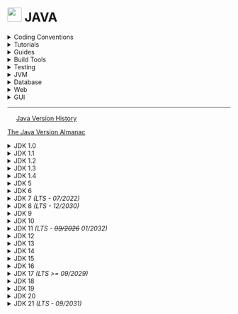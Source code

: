 # <img src="https://github.com/veganaize/JAVA/assets/7102064/c59bd652-ce13-4195-b2c5-b51c0d19ba36" width="32" /> JAVA

<details>
<summary>Coding Conventions</summary>

  * [Java Code Style Guidelines](https://www.cs.cornell.edu/courses/JavaAndDS/JavaStyle.html) - cornell
  * [Java Code Conventions](https://www.oracle.com/technetwork/java/codeconventions-150003.pdf) - sun
  * [Java Style Guide](https://google.github.io/styleguide/javaguide.html) - google
  * [Secure Coding Guidelines](https://www.oracle.com/java/technologies/javase/seccodeguide.html) - oracle
  * [Checkstyle](https://checkstyle.org/)
</details>


<details>
<summary>Tutorials</summary>
  
  * [Java Programming](https://en.wikibooks.org/wiki/Java_Programming) - wikibooks
  * [Official Tutorial](https://docs.oracle.com/javase/tutorial/) - oracle ([_history_](https://docs.oracle.com/javase/tutorial/information/history.html))
  * [Java Tutorials](http://tutorials.jenkov.com/) - jakob jenkov
</details>


<details>
<summary>Guides</summary>

  * [Annotations](https://docs.oracle.com/javase/6/docs/technotes/guides/language/annotations.html)
  * [Collections](https://docs.oracle.com/javase/8/docs/technotes/guides/collections/)
  * [Debugger](https://docs.oracle.com/javase/8/docs/technotes/tools/windows/jdb.html) - jdb
  * [Java 2D](https://docs.oracle.com/javase/8/docs/technotes/guides/2d/)
  * jshell - [[_user guide_](https://docs.oracle.com/en/java/javase/21/jshell/java-shell-user-guide.pdf)] [[_man page_](https://docs.oracle.com/en/java/javase/21/docs/specs/man/jshell.html)] [[module summary](https://docs.oracle.com/en/java/javase/21/docs/api/jdk.jshell/module-summary.html)]
  * [javadoc](https://www.oracle.com/java/technologies/javase/javadoc-tool.html) - [[_how to write_](https://www.oracle.com/technical-resources/articles/java/javadoc-tool.html)] [[technotes](https://docs.oracle.com/javase/7/docs/technotes/tools/solaris/javadoc.html)] [[_wikipedia_](https://en.wikipedia.org/wiki/Javadoc)]
  * [javac](https://docs.oracle.com/javase/8/docs/technotes/tools/windows/javac.html) - [[_hacker’s guide_](https://scg.unibe.ch/archive/projects/Erni08b.pdf)]
</details>


<details>
<summary>Build Tools</summary>

  * [javac](https://docs.oracle.com/en/java/javase/21/docs/specs/man/javac.html) - online man page
    ```
    javac -source 1.4 -target 1.4 -Xlint:-options -bootclasspath j2sdk1.4.2_19\lib\classes.zip -extdirs "" *.java
    ```
  * [Eclipse Compiler for Java (ECJ)](http://blog.deepakazad.com/2010/05/ecj-eclipse-java-compiler.html) - coder lounge
    - [Using the batch compiler](https://help.eclipse.org/latest/index.jsp?topic=%2Forg.eclipse.jdt.doc.user%2Ftasks%2Ftask-using_batch_compiler.htm) - eclipse docs
    - [Eclipse JDT Core](https://github.com/eclipse-jdt/eclipse.jdt.core) - github
  * [Apache Ant](https://ant.apache.org/manual/) - online docs
  * [Java Archive (JAR) Files](https://docs.oracle.com/javase/8/docs/technotes/guides/jar/index.html) - oracle
  * [javapackager](https://docs.oracle.com/javase/8/docs/technotes/tools/windows/javapackager.html) - oracle
    ```
    javapackager -createjar -appclass package.ClassName -srcdir classes -outdir out -outfile outjar -v
    ```
</details>


<details>
<summary>Testing</summary>

  * [Programming With Assertions](https://docs.oracle.com/javase/8/docs/technotes/guides/language/assert.html) - oracle
  * [javap](https://docs.oracle.com/javase/8/docs/technotes/tools/windows/javap.html)
    ```
    javap -verbose ClassName  # Get class file version
    ```
  * [ArchUnit](https://github.com/TNG/ArchUnit)
  * [JUnit 5](https://junit.org/junit5/)
  * [JUnit 4](https://junit.org/junit4/)
    - [maven repo](https://repo1.maven.org/maven2/junit/junit/)
    - [junit-4.13.2](https://repo1.maven.org/maven2/junit/junit/4.13.2/) - last in 4.x series
  * [TestNG](https://testng.org/)
    - [maven repo](https://repo1.maven.org/maven2/org/testng/testng/)
    - [testng-7.5.1](https://repo1.maven.org/maven2/org/testng/testng/7.5.1/) - last jdk8 compatible
</details>


<details>
<summary>JVM</summary>

  * JVMs
    - [GraalVM](https://openjdk.org/projects/graal/) - openjdk
    - [Java VM Architecture Explained](https://www.freecodecamp.org/news/jvm-tutorial-java-virtual-machine-architecture-explained-for-beginners/) - freecodecamp
    - [Java VM Guide](https://docs.oracle.com/en/java/javase/21/vm/java-virtual-machine-guide.pdf) - oracle
    - [Java SE VM Specifications](https://docs.oracle.com/javase/specs/) - oracle
    - [OpenJ9](https://eclipse.dev/openj9/) - eclipse
   
  * Benchmark Suite
    - [DaCapo](https://www.dacapobench.org/)
    - [SPECjvm2008](https://www.spec.org/jvm2008/)
   
  * Monitor
    - [JConsole](https://docs.oracle.com/javase/8/docs/technotes/guides/management/jconsole.html)
    - [VisualVM](https://docs.oracle.com/javase/8/docs/technotes/guides/visualvm/index.html) [[_intro video_](https://youtu.be/z8n7Bg7-A4I)]
</details>


<details>
<summary>Database</summary>
  
  * [Apache Derby](https://db.apache.org/derby/) - full-featured, open source relational database management system (RDBMS) that is based on Java technology and SQL.

    Derby is written and implemented completely in the Java programming language. Derby provides users with a small-footprint standards-based database engine that can be tightly embedded into any Java based solution.  Derby ensures data integrity and provides sophisticated transaction support. In the default configuration there is no separate database server to be installed or maintained by the end user.

    The on-disk database format used by Derby is portable and platform-independent. You can move Derby databases from machine to machine without needing to modify the data. A Derby application can include a pre-built, populated database if it needs to, and that database will work in any Derby configuration. 
</details>


<details>
<summary>Web</summary>

  * [Jetty](https://eclipse.dev/jetty/) - full-featured, standards based, open source web server and servlet container, providing support for HTTP/2, WebSocket, OSGi, JMX, JNDI, JAAS and other integrations.  It's asynchronous, embeddable, extensible, and has a small footprint.
</details>


<details>
<summary>GUI</summary>

  * [JavaFX](https://openjfx.io/)
    - API [[2.2](https://docs.oracle.com/javafx/2/api/)] [[8](https://docs.oracle.com/javase/8/javafx/api/toc.htm)] [[11](https://openjfx.io/javadoc/11/)] [[17](https://openjfx.io/javadoc/17/)] [[21](https://openjfx.io/javadoc/21/)]
    - Docs [[2.x](https://docs.oracle.com/javafx/2/)] [[8](https://docs.oracle.com/javase/8/javase-clienttechnologies.htm)]
    - [FAQ](https://www.oracle.com/java/technologies/javafx/faq-javafx.html)
    - CSS Reference [[2.2](https://docs.oracle.com/javafx/2/api/javafx/scene/doc-files/cssref.html)] [[8](https://docs.oracle.com/javase/8/javafx/api/javafx/scene/doc-files/cssref.html)] [[11](https://openjfx.io/javadoc/11/javafx.graphics/javafx/scene/doc-files/cssref.html)] [[17](https://openjfx.io/javadoc/17/javafx.graphics/javafx/scene/doc-files/cssref.html)] [[21](https://openjfx.io/javadoc/21/javafx.graphics/javafx/scene/doc-files/cssref.html)]
    - [Sample Applications & Tutorials](https://docs.oracle.com/javase/8/javafx/sample-apps/index.html)
  * [Swing](https://en.wikipedia.org/wiki/Swing_(Java))
    - [API Docs](https://docs.oracle.com/javase/8/docs/api/javax/swing/package-summary.html)
    - [Event dispatch thread](https://en.wikipedia.org/wiki/Event_dispatching_thread)
    - [Swing Architecture Overview](https://www.oracle.com/java/technologies/a-swing-architecture.html)
    - [Tutorial](https://docs.oracle.com/javase/tutorial/uiswing/)
  * [SWT](https://en.wikipedia.org/wiki/Standard_Widget_Toolkit)
    - [github](https://github.com/eclipse-platform/eclipse.platform.swt)
  * [AWT](https://en.wikipedia.org/wiki/Abstract_Window_Toolkit)
    - [API Docs](https://docs.oracle.com/javase/8/docs/api/java/awt/package-summary.html)
    - [technotes](https://docs.oracle.com/javase/8/docs/technotes/guides/awt/)
</details>


---


<img src="https://user-images.githubusercontent.com/7102064/159777738-8d923779-60d7-44e8-a6ec-4cefb6c9b0d0.png" width="16px"
/> <a href="https://en.wikipedia.org/wiki/Java_version_history">Java Version History</a>

[The Java Version Almanac](https://javaalmanac.io/)


<details>
<summary>JDK 1.0</summary>

  - _Class File Version: 45_
  - [_Api Documentation_](http://web.archive.org/web/19980215011741/http://java.sun.com/products/jdk/1.0.2/api/)
  - [_The Java Language Specification 1.0_](http://titanium.cs.berkeley.edu/doc/java-langspec-1.0.pdf) _- 1996_
</details>


<details>
<summary>JDK 1.1</summary>

  - _Class File Version: 45.3_
  - [_API Documentation_](http://web.archive.org/web/19980214234554/http://java.sun.com/products/jdk/1.1/docs/api/packages.html) [[_.hlp_](https://javadoc.allimant.org/dist/jdk118.zip)]
  - [_The Java Language Specification 1.0_](http://titanium.cs.berkeley.edu/doc/java-langspec-1.0.pdf) _- 1996_
</details>


<details>
<summary>JDK 1.2</summary>

  - _Class File Version: 46_
  - [_The Java Language Specification 1.0_](http://titanium.cs.berkeley.edu/doc/java-langspec-1.0.pdf) _- 1996_
</details>


<details>
<summary>JDK 1.3</summary>

  - _Class File Version: 47_
  - [_The Java Language Specification 2.0_](http://titanium.cs.berkeley.edu/doc/java-langspec-2.0.pdf) _- 2000_
</details>


<details>
<summary>JDK 1.4</summary>

  - _Class File Version: 48_
  - [_The Java Language Specification 2.0_](http://titanium.cs.berkeley.edu/doc/java-langspec-2.0.pdf) _- 2000_
</details>


<details>
<summary>JDK 5</summary>

  - _Class File Version: 49_
  - [_API Documentation_](https://web.mit.edu/java_v1.5.0_22/distrib/share/docs/index.html) ([_.chm_](https://javadoc.allimant.org/dist/jdk150.zip))
  - [_Java 1.5 grammar (ANTLR v3)_](http://web.archive.org/web/20120904064302id_/https://www.antlr.org/grammar/1152141644268/Java.g)
  - [_Java Language Specification 3_](https://docs.oracle.com/javase/specs/jls/se6/jls3.pdf) _- 2005_
</details>


<details>
<summary>JDK 6 </summary>

  - _Class File Version: 50_
  - [_API Documentation_](https://docs.oracle.com/javase/6/docs/api/) ([_.chm_](https://javadoc.allimant.org/dist/j2se6.zip))
  - [_Java Language Specification 3_](https://docs.oracle.com/javase/specs/jls/se6/jls3.pdf) _- 2005_
  - _Features_
    - [swing enhancements](https://docs.oracle.com/javase/7/docs/technotes/guides/swing/enhancements-6.html)
    - [writer for .gif format](https://docs.oracle.com/javase/8/docs/technotes/guides/imageio/enhancements60.html#gif)
    - [jar and zip enhancements](https://docs.oracle.com/javase/6/docs/technotes/guides/jar/changes6.html)
    - [javafx 2.2 compatible](https://www.oracle.com/java/technologies/javafx2-archive-downloads.html)
    - [threeten-backport (date-time) compatible](https://www.threeten.org/threetenbp/)
</details>

<details>
<summary>JDK 7 <i>(LTS - 07/2022)</i></summary>

  - _Class File Version: 51_
  - [_API Documentation_](https://docs.oracle.com/javase/7/docs/api/)  (_.chm: [tutorial](https://javadoc.allimant.org/dist/java-tutorial-2011-07-20.zip); [api docs](https://javadoc.allimant.org/dist/j2se7.zip)_)
  - [_Developer Guides_](https://docs.oracle.com/javase/7/docs/)
  - [_Features_](https://openjdk.org/projects/jdk7/features/)
    - [swing enhancements](https://docs.oracle.com/javase/7/docs/technotes/guides/swing/enhancements-7.html)
    - [javafx 2.2](https://blogs.oracle.com/java/post/javafx-22-documentation) (jdk7u6)
    - [binary literals](https://docs.oracle.com/javase/7/docs/technotes/guides/language/binary-literals.html)
    - [numeric literal underscores](https://docs.oracle.com/javase/7/docs/technotes/guides/language/underscores-literals.html)
    - [strings in switch](https://docs.oracle.com/javase/7/docs/technotes/guides/language/strings-switch.html)
    - [diamond operator](https://docs.oracle.com/javase/7/docs/technotes/guides/language/type-inference-generic-instance-creation.html)
    - [try with resources](https://docs.oracle.com/javase/7/docs/technotes/guides/language/try-with-resources.html)
    - [catch multiple exceptions](https://docs.oracle.com/javase/7/docs/technotes/guides/language/catch-multiple.html)
    - [file nio 2](https://www.oracle.com/technical-resources/articles/javase/nio.html)
      - [wikipedia](https://en.wikipedia.org/wiki/Non-blocking_I/O_(Java)#JDK_7_and_NIO.2)
      - [tutorial](https://docs.oracle.com/javase/tutorial/essential/io/fileio.html)
      - [zip filesystem](https://docs.oracle.com/javase/7/docs/technotes/guides/io/fsp/zipfilesystemprovider.html)
    - [ecc cryptography](https://openjdk.org/projects/jdk7/features/#f73)
    - [tls 1.2](https://openjdk.org/projects/jdk7/features/#fa534339)
    - [unicode 6.0](https://openjdk.org/projects/jdk7/features/#f497)
    - [nimbus theme](https://docs.oracle.com/javase/tutorial/uiswing/lookandfeel/nimbus.html) (6u10)
    - [threeten-backport (date-time) compatible](https://www.threeten.org/threetenbp/)
  - [_Language Spec_](https://docs.oracle.com/javase/specs/jls/se7/html/index.html) _- 2013_
</details>


<details>
<summary>JDK 8 <i>(LTS - 12/2030)</i></summary>

  - _Class File Version: 52_
  - [_Documentation Home_](https://docs.oracle.com/javase/8/)
  - [_API Documenation_](https://docs.oracle.com/javase/8/docs/api/) ([_.chm_](https://javadoc.allimant.org/dist/j2se8.zip))
  - [_Features_](https://openjdk.org/projects/jdk8/features) _/_ [_What's New_](https://www.oracle.com/java/technologies/javase/8-whats-new.html)
    - [date-time api](https://www.threeten.org/) ([threeten supplemental guide](https://www.threeten.org/articles/index.html)) ([java mag article](https://www.oracle.com/technical-resources/articles/java/jf14-date-time.html)) ([jsr 310 guide](https://jcp.org/aboutJava/communityprocess/pfd/jsr310/JSR-310-guide.html))
    - [javadoc doclint](https://openjdk.org/jeps/172)
    - [javadoc in `javax.tools`](https://openjdk.org/jeps/106)
    - [javafx 8](https://pixelduke.wordpress.com/2013/08/22/whats-new-in-java-8-part-i-javafx/)
    - [jdbc 4.2](https://openjdk.org/jeps/170)
    - [lambda expressions](https://openjdk.org/projects/lambda/) ([java tutorial](https://docs.oracle.com/javase/tutorial/java/javaOO/lambdaexpressions.html)) ([quick start](https://www.oracle.com/webfolder/technetwork/tutorials/obe/java/Lambda-QuickStart/index.html)) ([part 1](https://www.oracle.com/technical-resources/articles/java/architect-lambdas-part1.html)) ([part2](https://www.oracle.com/technical-resources/articles/java/architect-lambdas-part2.html)) ([oreilly 1](https://www.oreilly.com/content/whats-new-in-java-8-lambdas/)) ([oreilly 2](https://www.oreilly.com/content/java-8-functional-interfaces/)) ([lambda state](https://cr.openjdk.org/~briangoetz/lambda/lambda-state-final.html))
    - [method references](https://openjdk.org/jeps/126) ([java tutorial](https://docs.oracle.com/javase/tutorial/java/javaOO/methodreferences.html))
    - [swing enhancements](https://docs.oracle.com/javase/8/docs/technotes/guides/swing/enhancements-8.html)
    - [unicode 6.2](https://openjdk.org/jeps/133)
  - [_Language Spec_](https://docs.oracle.com/javase/specs/jls/se8/html/index.html) _- 2015_
  - [_Developer Guides_](https://docs.oracle.com/javase/8/docs/)
  - [_JDK Tools and Utilities_](https://docs.oracle.com/javase/8/docs/technotes/tools/)
  - [_Tutorial_](https://docs.oracle.com/javase/tutorial/)
  - [_Download_](https://www.oracle.com/java/technologies/javase/javase8-archive-downloads.html)
</details>


<details>
<summary>JDK 9</summary>

  - _Class File Version: 53_
  - [_Features_](https://openjdk.org/projects/jdk9/)
    - [ahead-of-time compilation (using graal backend)](https://openjdk.org/jeps/295)
    - [compile for old platform versions](https://openjdk.org/jeps/247)
    - [convenience factory methods for collections](https://openjdk.org/jeps/269)
    - [disable sha-1 certificates](https://openjdk.org/jeps/288)
    - [gtk 3 on linux](https://openjdk.org/jeps/283)
    - [hidpi graphics on windows and linux](https://openjdk.org/jeps/263)
    - [javadoc search](https://openjdk.org/jeps/225)
    - [javapackager (modular app packaging)](https://openjdk.org/jeps/275)
    - [jlink](https://openjdk.org/jeps/282)
    - [jshell](https://openjdk.org/jeps/222) ([_tutorial_](https://cr.openjdk.org/~rfield/tutorial/JShellTutorial.html))
    - [milling project coin](https://openjdk.org/jeps/213)
    - [module system](https://openjdk.org/jeps/261)
    - [modular jdk](https://openjdk.org/jeps/200)
    - [multi-release jar files](https://openjdk.org/jeps/238)
    - [platform specific desktop features](https://openjdk.org/jeps/272)
    - [sha-3 hash algorithms](https://openjdk.org/jeps/287)
    - [tiff image i/o](https://openjdk.org/jeps/262)
    - [unicode 8.0](https://openjdk.org/jeps/267)
</details>
<details>
<summary>JDK 10</summary>

  - _Class File Version: 54_
  - [_Features_](https://openjdk.org/projects/jdk/10/)
    - [local-variable type inference](https://openjdk.org/jeps/286)
    - [jit compiler (java-based; graal; experimental)](https://openjdk.org/jeps/317)
    - [root certificates](https://openjdk.org/jeps/319)
</details>


<details>
<summary>JDK 11 <i>(LTS - <del>09/2026</del> 01/2032)</i></summary>

  - _Class File Version: 55_
  - [_API Documentation_](https://docs.oracle.com/en/java/javase/11/docs/api/)
  - [_Features_](https://openjdk.org/projects/jdk/11/)
    - [flight recorder](https://openjdk.org/jeps/328)
    - [http client](https://openjdk.org/jeps/321)
    - [launch single-file source-code programs](https://openjdk.org/jeps/330)
    - [local-variable syntax for lambda parameters](https://openjdk.org/jeps/323)
    - [transport layer security (tls) 1.3](https://openjdk.org/jeps/332)
    - [unicode 10](https://openjdk.org/jeps/327)
    - [removed javafx modules](https://www.oracle.com/docs/tech/java/javaclientroadmapupdate2018mar.pdf)
    - [removed java web start (oracle)](https://www.oracle.com/technetwork/java/javase/javaclientroadmapupdate2018mar-4414431.pdf)
  - [_Language Spec_](https://docs.oracle.com/javase/specs/jls/se11/html/index.html) _- 2018_
</details>


<details>
<summary>JDK 12</summary>

  - _Class File Version: 56_
</details>


<details>
<summary>JDK 13</summary>

 - _Class File Version: 57_
</details>


<details>
<summary>JDK 14</summary>

  - _Class File Version: 58_
  - [_Features_](https://openjdk.org/projects/jdk/14/)
    - [switch expressions](https://openjdk.org/jeps/361)
    - [removed pack200](https://openjdk.org/jeps/367)
</details>


<details>
<summary>JDK 15</summary>

  - _Class File Version: 59_
  - [_Features_](https://openjdk.org/projects/jdk/15/)
    - [eddsa signature algo](https://openjdk.org/jeps/339)
    - [shenandoah low-pause gc](https://openjdk.org/jeps/379)
    - [text blocks](https://openjdk.org/jeps/378)
    - [zgc scalable low-latency gc](https://openjdk.org/jeps/377)
    - [removed nashorn](https://openjdk.org/jeps/372)
</details>


<details>
<summary>JDK 16</summary>

  - _Class File Version: 60_
  - [_Features_](https://openjdk.org/projects/jdk/16/)
    - [jpackage (packaging tool)](https://openjdk.org/jeps/392)
    - [unix-domain socket channels](https://openjdk.org/jeps/380)
    - [records](https://openjdk.org/jeps/395) ([record classes](https://docs.oracle.com/en/java/javase/16/language/records.html)) ([serializable records](https://docs.oracle.com/en/java/javase/16/serializable-records/index.html))
</details>


<details>
<summary>JDK 17 <i>(LTS >= 09/2029)</i></summary>
  
  - _Class File Version: 61_
  - [_API Documentation_](https://docs.oracle.com/en/java/javase/17/docs/api/)
  - [_Features_](https://openjdk.org/projects/jdk/17/) _([release notes](https://www.oracle.com/java/technologies/javase/17-relnote-issues.html))_
    - [removed graal aot and jit compiler (retain JVMCI support for external compilers)](https://openjdk.org/jeps/410)
    - [sealed classes](https://openjdk.org/jeps/409)
  - [_Language Spec_](https://docs.oracle.com/javase/specs/jls/se17/html/index.html) _- 2021_
  - [_Download_](https://github.com/adoptium/temurin17-binaries/releases)
</details>


<details>
<summary>JDK 18</summary>

  - _Class File Version: 62_
  - [_Features_](https://openjdk.org/projects/jdk/18/)
    - [utf-8 by default](https://openjdk.org/jeps/400)
    - [simple web server](https://openjdk.org/jeps/408) ([oracle blog](https://blogs.oracle.com/javamagazine/post/java-18-simple-web-server?source=:em:nw:mt::::RC_WWMK200429P00043C0056:NSL400230298))
    - [code snippets in api docs](https://openjdk.org/jeps/413)
    - [inet address resolution](https://openjdk.org/jeps/418)
</details>


<details>
<summary>JDK 19</summary>

  - _Class File Version: 63_
  - [_Features_](https://openjdk.org/projects/jdk/19/)
    - [linux risc-v port](https://openjdk.org/jeps/422)
</details>


<details>
<summary>JDK 20</summary>

  - _Class File Version: 64_
</details>


<details>
<summary>JDK 21 <i>(LTS - 09/2031)</i></summary>

  - _Class File Version: 65_
  - [_Features_](https://openjdk.org/projects/jdk/21/) _([release notes](https://www.oracle.com/java/technologies/javase/21-relnote-issues.html))_
    - [unnamed classes / instance main methods](https://openjdk.org/jeps/445) (preview)
    - [virtual threads](https://openjdk.org/jeps/444)
    - [sequenced collections](https://openjdk.org/jeps/431)
- [_Language Spec_](https://docs.oracle.com/javase/specs/jls/se21/html/index.html) _- 2023_
- [_JDK Tools_](https://docs.oracle.com/en/java/javase/21/docs/specs/man/index.html)
- [_Download_](https://jdk.java.net/21/)
</details>
